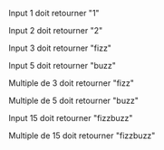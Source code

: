 Input 1 doit retourner "1"

Input 2 doit retourner "2"

Input 3 doit retourner "fizz"

Input 5 doit retourner "buzz"

Multiple de 3 doit retourner "fizz"

Multiple de 5 doit retourner "buzz"

Input 15 doit retourner "fizzbuzz"

Multiple de 15 doit retourner "fizzbuzz"